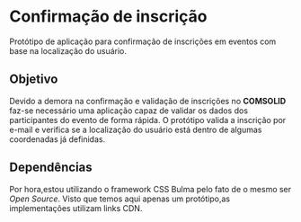 ﻿# Confirmação de inscrição
Protótipo de aplicação para confirmação de inscrições em eventos com base na localização do usuário.

## Objetivo
Devido a demora na confirmação e validação de inscrições no **COMSOLID** faz-se necessário uma aplicação capaz de validar os dados dos participantes do evento de forma rápida. O protótipo valida a inscrição por e-mail e verifica se a localização do usuário está dentro de algumas coordenadas já definidas.

## Dependências
Por hora,estou utilizando o framework CSS Bulma pelo fato de o mesmo ser *Open Source*. 
Visto que temos aqui apenas um protótipo,as implementações utilizam links CDN.



